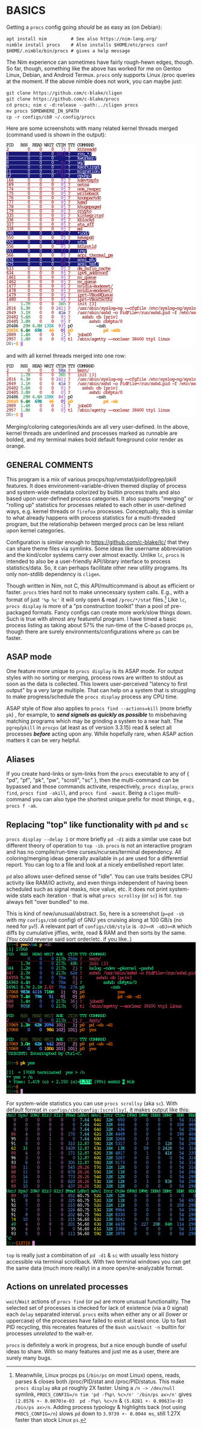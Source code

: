 BASICS
======
Getting a `procs` config going *should* be as easy as (on Debian):
```
apt install nim         # See also https://nim-lang.org/
nimble install procs    # Also installs $HOME/etc/procs conf
$HOME/.nimble/bin/procs # gives a help message
```
The Nim experience can sometimes have fairly rough-hewn edges, though.  So far,
though, something like the above has worked for me on Gentoo Linux, Debian, and
Android Termux.  `procs` only supports Linux /proc queries at the moment.  If
the above nimble does not work, you can maybe just:
```
git clone https://github.com/c-blake/cligen
git clone https://github.com/c-blake/procs
cd procs; nim c -d:release --path:../cligen procs
mv procs SOMEWHERE_IN_$PATH
cp -r configs/cb0 ~/.config/procs
```

Here are some screenshots with many related kernel threads merged (command used
is shown in the output):

![screenshot1](https://raw.githubusercontent.com/c-blake/procs/master/screenshots/main.png)

and with all kernel threads merged into one row:

![screenshot2](https://raw.githubusercontent.com/c-blake/procs/master/screenshots/basic.png)

Merging/coloring categories/kinds are all very user-defined.  In the above,
kernel threads are underlined and processes marked as runnable are bolded,
and my terminal makes bold default foreground color render as orange.

GENERAL COMMENTS
----------------
This program is a mix of various procps/top/vmstat/pidof/pgrep/pkill features.
It does environment-variable-driven themed display of process and system-wide
metadata colorized by builtin process traits and also based upon user-defined
process categories.  It also supports "merging" or "rolling up" statistics for
processes related to each other in user-defined ways, e.g. kernel threads or
`firefox` processes.  Conceptually, this is similar to what already happens with
process statistics for a multi-threaded program, but the relationship between
merged procs can be less reliant upon kernel categories.

Configuration is similar enough to https://github.com/c-blake/lc/ that they can
share theme files via symlinks.  Some ideas like username abbreviation and the
kind/color systems carry over almost exactly.  Unlike `lc`, `procs` is intended
to also be a user-friendly API/library interface to process statistics/data.
So, it can perhaps facilitate other new utility programs.  Its only non-stdlib
dependency is `cligen`.

Though written in Nim, not C, this API/multicommand is about as efficient or
faster.  `procs` tries hard not to make unnecessary system calls.  E.g., with a
format of just `'%p %c'` it will only open & read `/proc/*/stat` files.[^1]
Like `lc`, `procs display` is more of a "ps construction toolkit" than a pool of
pre-packaged formats.  Fancy configs can create more work/slow things down.
Such is true with almost any featureful program.  I have timed a basic process
listing as taking about 57% the run-time of the C-based procps `ps`, though
there are surely environments/configurations where `ps` can be faster.

ASAP mode
---------
One feature more unique to `procs display` is its ASAP mode.  For output styles
with no sorting or merging, process rows are written to stdout as soon as the
data is collected.  This lowers user-perceived "latency to first output" by a
very large multiple.  That can help on a system that is struggling to make
progress/schedule the `procs display` process any CPU time.

ASAP style of flow also applies to `procs find --actions=kill` (more briefly
`pk`) , for example, to ***send signals as quickly as possible*** to misbehaving
matching programs which may be grinding a system to a near halt.  The
`pgrep`/`pkill` in `procps` (at least as of version 3.3.15) read & select all
processes ***before*** acting upon any.  While hopefully rare, when ASAP action
matters it can be very helpful.

Aliases
-------
If you create hard-links or sym-links from the `procs` executable to any of {
"pd", "pf", "pk", "pw", "scroll", "sc" }, then the multi-command can be bypassed
and those commands activate, respectively, `procs display`, `procs find`, `procs
find -akill`, and `procs find -await`.  Being a `cligen` multi-command you can
also type the shortest unique prefix for most things, e.g., `procs f -ak`.

Replacing "top" like functionality with `pd` and `sc`
-----------------------------------------------------
`procs display --delay 1` or more briefly `pd -d1` aids a similar use case but
different theory of operation to `top -ib`.  `procs` is not an interactive
program and has no compile/run-time curses/ncurses/terminal dependency.  All
coloring/merging ideas generally available in `pd` are used for a differential
report.  You can log to a file and look at a nicely embellished report later.

`pd` also allows user-defined sense of "idle".  You can use traits besides CPU
activity like RAM/IO activity, and even things independent of having been
scheduled such as signal masks, nice value, etc.  It does not print system-wide
stats each iteration - that is what `procs scrollsy` (or `sc`) is for.  `top`
always felt "over bundled" to me.

This is kind of new/unusual/abstract.  So, here is a screenshot (`p=pd -sb` with
my `configs/cb0` config) of GNU yes cruising along at 100 GB/s (no need for
`pv`!).  A relevant part of `configs/cb0/style` is `-DJ><R -oDJ><R` which diffs
by cumulative jiffies, write, read & RAM and then sorts by the same.  (You could
reverse said sort order/etc. if you like..)
![p-d1](https://raw.githubusercontent.com/c-blake/procs/master/screenshots/p-d1.png)

For system-wide statistics you can use `procs scrollsy` (aka `sc`). With default
format in `configs/cb0/config:[scrollsy]`, it makes output like this:
![scrollsy](https://raw.githubusercontent.com/c-blake/procs/master/screenshots/scrollsy.png)

`top` is really just a combination of `pd -d1` & `sc` with usually less history
accessible via terminal scrollback.  With two terminal windows you can get the
same data (much more really) in a more open/re-analyzable format.

Actions on unrelated processes
------------------------------
`wait`/`Wait` actions of `procs find` (or `pw`) are more unusual functionality.
The selected set of processes is checked for lack of existence (via a 0 signal)
each `delay` separated interval.  `procs` exits when either any or all (lower or
uppercase) of the processes have failed to exist at least once.  Up to fast PID
recycling, this recreates features of the `Bash wait`/`wait -n` builtin for
processes *unrelated* to the wait-er.

`procs` is definitely a work in progress, but a nice enough bundle of useful
ideas to share.  With so many features and just me as a user, there are surely
many bugs.

[^1]: Meanwhile, Linux procps ps (`/bin/ps` on most Linux) opens, reads, parses
& closes both /proc/PID/stat and /proc/PID/status.  This make `procs display`
aka `pd` roughly 2X faster.  Using a `/n -> /dev/null` symlink, `PROCS_CONFIG=/n
tim 'pd -f%p\ %c>/n' '/bin/ps ax>/n'` gives `(2.8576 +- 0.0070)e-03  pd -f%p\
%c>/n` & `(5.0281 +- 0.0063)e-03  /bin/ps ax>/n`.  Adding process typology &
highlights back (not using `PROCS_CONFIG=/n`) slows `pd` down to `3.9739 +-
0.0044 ms`, still 1.27X faster than stock Linux `ps`.
